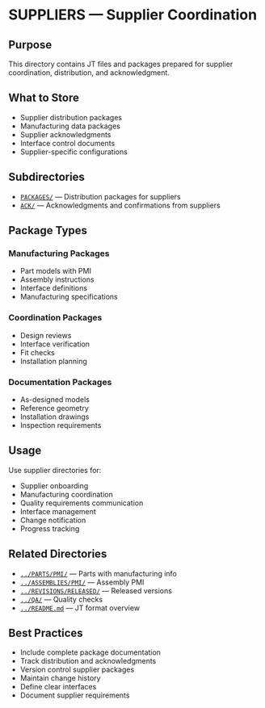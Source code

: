 # SUPPLIERS — Supplier Coordination

## Purpose

This directory contains JT files and packages prepared for supplier coordination, distribution, and acknowledgment.

## What to Store

- Supplier distribution packages
- Manufacturing data packages
- Supplier acknowledgments
- Interface control documents
- Supplier-specific configurations

## Subdirectories

- [`PACKAGES/`](./PACKAGES/) — Distribution packages for suppliers
- [`ACK/`](./ACK/) — Acknowledgments and confirmations from suppliers

## Package Types

### Manufacturing Packages
- Part models with PMI
- Assembly instructions
- Interface definitions
- Manufacturing specifications

### Coordination Packages
- Design reviews
- Interface verification
- Fit checks
- Installation planning

### Documentation Packages
- As-designed models
- Reference geometry
- Installation drawings
- Inspection requirements

## Usage

Use supplier directories for:
- Supplier onboarding
- Manufacturing coordination
- Quality requirements communication
- Interface management
- Change notification
- Progress tracking

## Related Directories

- [`../PARTS/PMI/`](../PARTS/PMI/) — Parts with manufacturing info
- [`../ASSEMBLIES/PMI/`](../ASSEMBLIES/PMI/) — Assembly PMI
- [`../REVISIONS/RELEASED/`](../REVISIONS/RELEASED/) — Released versions
- [`../QA/`](../QA/) — Quality checks
- [`../README.md`](../README.md) — JT format overview

## Best Practices

- Include complete package documentation
- Track distribution and acknowledgments
- Version control supplier packages
- Maintain change history
- Define clear interfaces
- Document supplier requirements
